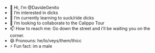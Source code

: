 - 👋 Hi, I’m @DavideGenito
- 👀 I’m interested in dicks
- 🌱 I’m currently learning to suck/ride dicks 
- 💞️ I’m looking to collaborate to the Calippo Tour
- 📫 How to reach me: Go down the street and i'll be waiting you on the corner.
- 😄 Pronouns: he/lo/veys/them/thicc
- ⚡ Fun fact: im a male
